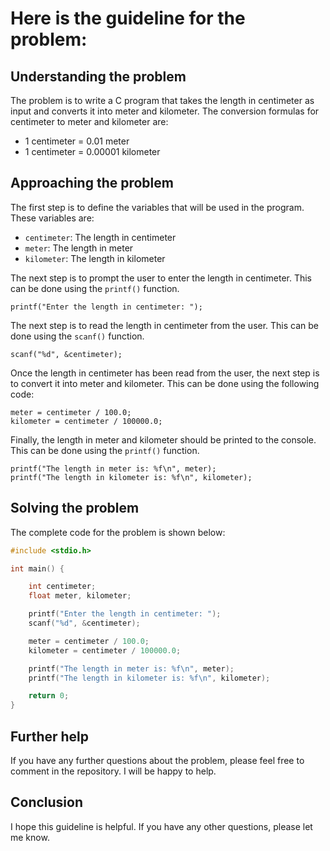 # Here is the guideline for the problem:

## Understanding the problem

The problem is to write a C program that takes the length in centimeter as input and converts it into meter and kilometer. The conversion formulas for centimeter to meter and kilometer are:

* 1 centimeter = 0.01 meter
* 1 centimeter = 0.00001 kilometer

## Approaching the problem

The first step is to define the variables that will be used in the program. These variables are:

* `centimeter`: The length in centimeter
* `meter`: The length in meter
* `kilometer`: The length in kilometer

The next step is to prompt the user to enter the length in centimeter. This can be done using the `printf()` function.

```
printf("Enter the length in centimeter: ");
```

The next step is to read the length in centimeter from the user. This can be done using the `scanf()` function.

```
scanf("%d", &centimeter);
```

Once the length in centimeter has been read from the user, the next step is to convert it into meter and kilometer. This can be done using the following code:

```
meter = centimeter / 100.0;
kilometer = centimeter / 100000.0;
```

Finally, the length in meter and kilometer should be printed to the console. This can be done using the `printf()` function.

```
printf("The length in meter is: %f\n", meter);
printf("The length in kilometer is: %f\n", kilometer);
```

## Solving the problem

The complete code for the problem is shown below:

```c
#include <stdio.h>

int main() {

    int centimeter;
    float meter, kilometer;

    printf("Enter the length in centimeter: ");
    scanf("%d", &centimeter);

    meter = centimeter / 100.0;
    kilometer = centimeter / 100000.0;

    printf("The length in meter is: %f\n", meter);
    printf("The length in kilometer is: %f\n", kilometer);

    return 0;
}
```

## Further help

If you have any further questions about the problem, please feel free to comment in the repository. I will be happy to help.

## Conclusion

I hope this guideline is helpful. If you have any other questions, please let me know.